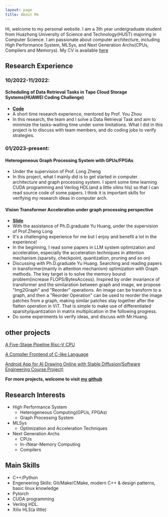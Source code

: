 ```yaml
---
layout: page
title: About Me
---
```



Hi, welcome to my personal website. I am a 3th year undergraduate student from Huazhong University of Science and Technology(HUST) majoring in Computer Science. I am passionate about computer architecture, including High Performance System, MLSys, and Next Generation Archs(CPUs, Compilers and Memorys).
My CV is available [here](https://github.com/N-E-E/personal-web/raw/master/resource/cv.pdf)

## Research Experience
### 10/2022-11/2022: 
#### Scheduling of Data Retrieval Tasks in Tape Cloud Storage Systems(HUAWEI Coding Challenge)
- **[Code](https://github.com/N-E-E/2022-massive-storage-challenge)**
- A short time research experience, mentored by Prof. You Zhou
- In this research, the team and I solve a Data Retrieval Task and aim to minimize the tasks-waiting time under some limitations. What I did in this project is to discuss with team members, and do coding jobs to verify strategies.


### 01/2023-present:
#### Heterogeneous Graph Processing System with GPUs/FPGAs
- Under the supervision of Prof. Long Zheng
- In this project, what I mainly did is to get started in computer architecture and graph processing system. I spent some time learning CUDA programming and Verilog HDL(and a little xilinx hls) so that I can read source code of some papers. I think it is important skills for verifying my research ideas in computer arch.


#### Vision Transformer Acceleration under graph processing perspective
- **[Slide](https://github.com/N-E-E/personal-web/raw/master/resource/research3-slide.pptx)**
- With the assistance of Ph.D.graduate Yu Huang, under the supervision of Prof.Zheng Long
- It's a challenging experience for me but I enjoy and benefit a lot in the experience!
- In the beginning, I read some papers in LLM system optimization and acceleration, especially the acceleration techniques in attention mechanism.(sparsity, checkpoint, quantization, pruning and so on)
- Discussing with Ph.D.graduate Yu Huang. Searching and reading papers in transformer(mainly in attention mechanism) optimization with Graph methods. The key target is to solve the memory bound problem(increase FLOPS/BytesAccess). Inspired by order invariance of transformer and the similaration between graph and image, we propose "Img2Graph" and "Reorder" operations. An image can be transform to a graph, and then a "Reorder Operation" can be used to reorder the image patches from a graph, making similar patches stay together after the flatten operation in ViT. That is simple to make use of differentiated sparsity/quantization in matrix multiplication in the following progress.
- Do some experiments to verify ideas, and discuss with Mr.Huang.

## other projects
[A Five-Stage Pipeline Risc-V CPU](./_posts/2023-10-10-Riscv-CPU.md)

[A Compiler Frontend of C-like Language](./_posts/2022-10-12-my-simple-compiler.md)

[Android App for AI Drawing Online with Stable Diffusion(Software Engineering Course Project)](https://github.com/N-E-E/AI-Art-Mobile)

**For more projects, welcome to visit [my github](https://github.com/N-E-E)**


## Research Interests
- High Performance System
    - Heterogeneous Computing(GPUs, FPGAs)
    - Graph Processing System
- MLSys
    - Optimization and Acceleration Techniques
- Next Generation Archs
    - CPUs
    - In-/Near-Memory Computing
    - Compilers

## Main Skills
- C++/Python
- Engeneering Skills: Git/Make/CMake, modern C++ & design patterns, basic linux knowledge
- Pytorch
- CUDA programming
- Verilog HDL.
- Xilix HLS(a little)
